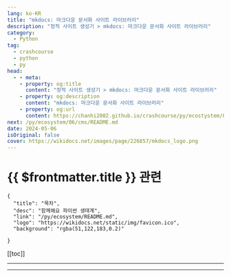 ```yaml
---
lang: ko-KR
title: "mkdocs: 마크다운 문서화 사이트 라이브러리"
description: "정적 사이트 생성기 > mkdocs: 마크다운 문서화 사이트 라이브러리"
category:
  - Python
tag: 
  - crashcourse
  - python
  - py
head:
  - - meta:
    - property: og:title
      content: "정적 사이트 생성기 > mkdocs: 마크다운 문서화 사이트 라이브러리"
    - property: og:description
      content: "mkdocs: 마크다운 문서화 사이트 라이브러리"
    - property: og:url
      content: https://chanhi2002.github.io/crashcourse/py/ecostystem/06/ssg/mkdocs.html
next: /py/ecosystem/06/cms/README.md
date: 2024-05-06
isOriginal: false
cover: https://wikidocs.net/images/page/226857/mkdocs_logo.png
---
```


# {{ $frontmatter.title }} 관련

```component VPCard
{
  "title": "목차",
  "desc": "함께해요 파이썬 생태계",
  "link": "/py/ecosystem/README.md",
  "logo": "https://wikidocs.net/static/img/favicon.ico",
  "background": "rgba(51,122,183,0.2)"
  
}
```

[[toc]]

---

<SiteInfo
  name="mkdocs: 마크다운 문서화 사이트 라이브러리 | WikiDocs"
  desc="함께해요 파이썬 생태계"
  url="https://wikidocs.net/226857"
  logo="https://wikidocs.net/static/img/favicon.ico"
  preview="https://wikidocs.net/images/page/226857/mkdocs_logo.png"/>

<!-- TODO: 작성 -->

---

<TagLinks />